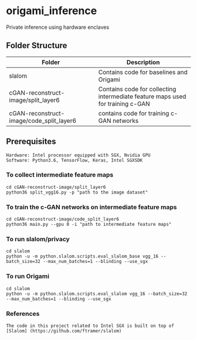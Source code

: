 # origami_inference
Private inference using hardware enclaves
## Folder Structure
Folder|Description|
---|---
slalom| Contains code for baselines and Origami
cGAN-reconstruct-image/split_layer6 |  Contains code for collecting intermediate feature maps used for training c-GAN
cGAN-reconstruct-image/code_split_layer6 | contains code for training c-GAN networks

## Prerequisites
```
Hardware: Intel processor equipped with SGX, Nvidia GPU
Software: Python3.6, TensorFlow, Keras, Intel SGXSDK
```

### To collect intermediate feature maps
```
cd cGAN-reconstruct-image/split_layer6
python36 split_vgg16.py -p "path to the image dataset"
```

### To train the c-GAN networks on intermediate feature maps
```
cd cGAN-reconstruct-image/code_split_layer6
python36 main.py --gpu 0 -i "path to intermediate feature maps"
```
### To run slalom/privacy
```
cd slalom
python -u -m python.slalom.scripts.eval_slalom_base vgg_16 --batch_size=32 --max_num_batches=1 --blinding --use_sgx

```
### To run Origami
```
cd slalom
python -u -m python.slalom.scripts.eval_slalom vgg_16 --batch_size=32 --max_num_batches=1 --blinding --use_sgx
```

### References
```
The code in this project related to Intel SGX is built on top of [Slalom] (https://github.com/ftramer/slalom)
```
